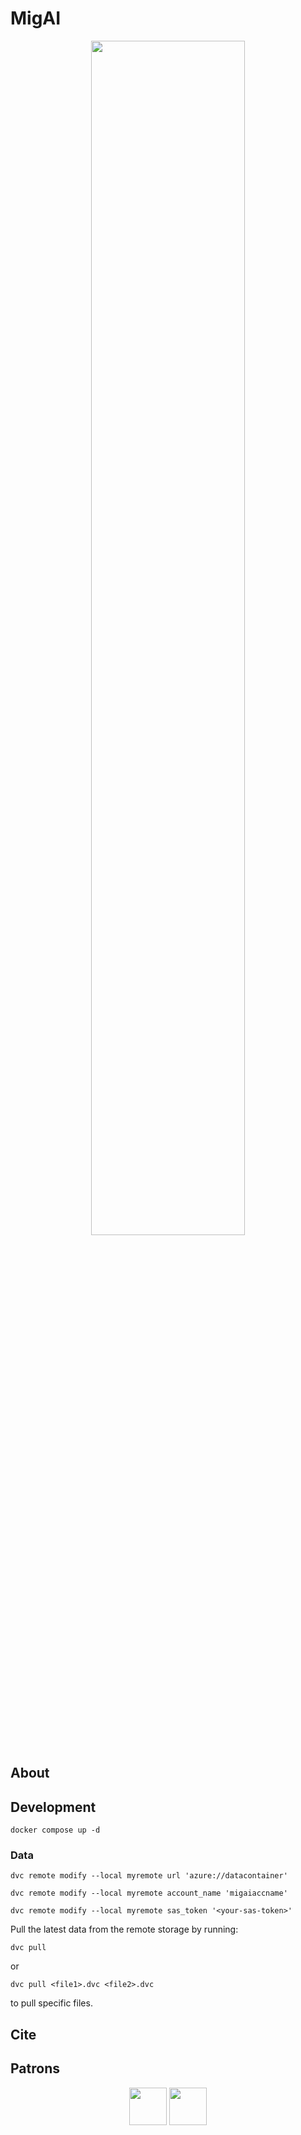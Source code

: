# MigAI
<div align="center">
   <img src="https://github.com/jamnicki/MigAI/assets/56606076/9cd1dbc7-b402-47a4-b4b9-f8538bd8c5a3" width="70%">
<!--   ![MigAI_logo_big](https://github.com/jamnicki/MigAI/assets/56606076/9cd1dbc7-b402-47a4-b4b9-f8538bd8c5a3) -->
</div>

## About

## Development

```
docker compose up -d
```

### Data

```
dvc remote modify --local myremote url 'azure://datacontainer'
```

```
dvc remote modify --local myremote account_name 'migaiaccname'
```

```
dvc remote modify --local myremote sas_token '<your-sas-token>'
```


Pull the latest data from the remote storage by running:
```
dvc pull
```
or
```
dvc pull <file1>.dvc <file2>.dvc
```
to pull specific files.

## Cite

## Patrons

<div align="center">
  <img src="https://github.com/jamnicki/mig-ai/assets/56606076/1bf2f7f8-07d7-45e4-a853-00fcf2947a91" height="60">
  <img src="https://github.com/jamnicki/mig-ai/assets/56606076/514f1729-3db1-409b-a9e3-75dab11ee85f" height="60">
</div>
